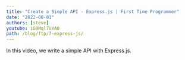 ```yaml
---
title: "Create a Simple API - Express.js | First Time Programmer"
date: "2022-08-01"
authors: [steve]
youtube: iG0Mql7UYA0
path: /blog/ftp/7-express-js/
---
```


<YouTubePlayer youtubeLink={frontmatter.youtube} />

In this video, we write a simple API with Express.js.